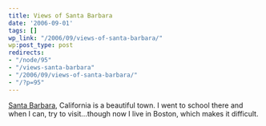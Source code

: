 ```yaml
---
title: Views of Santa Barbara
date: '2006-09-01'
tags: []
wp_link: "/2006/09/views-of-santa-barbara/"
wp:post_type: post
redirects:
- "/node/95"
- "/views-santa-barbara"
- "/2006/09/views-of-santa-barbara/"
- "/?p=95"
---
```


[Santa Barbara](http://en.wikipedia.org/wiki/Santa_Barbara%2C_California), California is a beautiful town. I went to school there and when I can, try to visit...though now I live in Boston, which makes it difficult.
